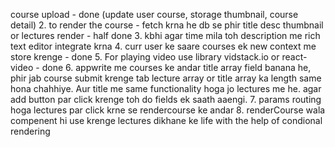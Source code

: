 course upload - done (update user course, storage thumbnail, course detail)
2. to render the course - fetch krna he db se phir title desc thumbnail or lectures render - half done
3. kbhi agar time mila toh description me rich text editor integrate krna
4. curr user ke saare courses ek new context me store krenge - done
5. For playing video use library vidstack.io or react-video - done
6. appwrite me courses ke andar title array field banana he, phir jab course submit krenge tab lecture array or title array ka length same hona chahhiye. Aur title me same functionality hoga jo lectures me he. agar add button par click krenge toh do fields ek saath aaengi.
7. params routing hoga lectures par click krne se rendercourse ke andar
8. renderCourse wala compenent hi use krenge lectures dikhane ke life with the help of condional rendering